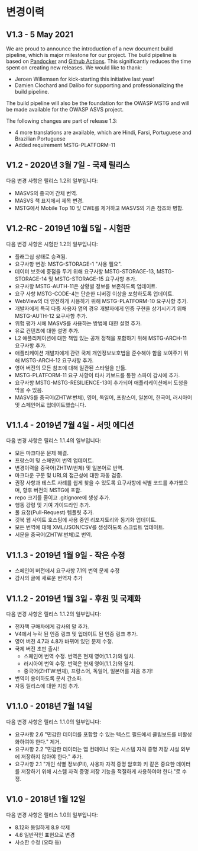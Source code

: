 # 변경이력

## V1.3 - 5 May 2021

We are proud to announce the introduction of a new document build pipeline, which is major milestone for our project. The build pipeline is based on [Pandocker](https://github.com/dalibo/pandocker) and [Github Actions](https://github.com/OWASP/owasp-masvs/tree/master/.github/workflows). This significantly reduces the time spent on creating new releases. We would like to thank:

- Jeroen Willemsen for kick-starting this initiative last year!
- Damien Clochard and Dalibo for supporting and professionalizing the build pipeline.

The build pipeline will also be the foundation for the OWASP MSTG and will be made available for the OWASP ASVS project.

The following changes are part of release 1.3:

- 4 more translations are available, which are Hindi, Farsi, Portuguese and Brazilian Portuguese
- Added requirement MSTG-PLATFORM-11

## V1.2 - 2020년 3월 7일 - 국제 릴리스

다음 변경 사항은 릴리스 1.2의 일부입니다:

- MASVS의 중국어 간체 번역.
- MASVS 책 표지에서 제목 변경.
- MSTG에서 Mobile Top 10 및 CWE를 제거하고 MASVS의 기존 참조와 병합.

## V1.2-RC - 2019년 10월 5일 - 시험판

다음 변경 사항은 시험판 1.2의 일부입니다:

- 플래그십 상태로 승격됨.
- 요구사항 변경: MSTG-STORAGE-1 "사용 필요".
- 데이터 보호에 중점을 두기 위해 요구사항 MSTG-STORAGE-13, MSTG-STORAGE-14 및 MSTG-STORAGE-15 요구사항 추가.
- 요구사항 MSTG-AUTH-11은 상황별 정보를 보존하도록 업데이트.
- 요구 사항 MSTG-CODE-4는 단순한 디버깅 이상을 포함하도록 업데이트.
- WebView의 더 안전하게 사용하기 위해 MSTG-PLATFORM-10 요구사항 추가.
- 개발자에게 특히 다중 사용자 앱의 경우 개발자에게 인증 구현을 상기시키기 위해 MSTG-AUTH-12 요구사항 추가.
- 위험 평가 시에 MASVS를 사용하는 방법에 대한 설명 추가.
- 유료 컨텐츠에 대한 설명 추가.
- L2 애플리케이션에 대한 책임 있는 공개 정책을 포함하기 위해 MSTG-ARCH-11 요구사항 추가.
- 애플리케이션 개발자에게 관련 국제 개인정보보호법을 준수해야 함을 보여주기 위해 MSTG-ARCH-12 요구사항 추가.
- 영어 버전의 모든 참조에 대해 일관된 스타일을 만듦.
- MSTG-PLATFORM-11 요구 사항이 타사 키보드를 통한 스파이 감시에 추가.
- 요구사항 MSTG-MSTG-RESILIENCE-13이 추가되어 애플리케이션에서 도청을 막을 수 있음.
- MASVS를 중국어(ZHTW:번체), 영어, 독일어, 프랑스어, 일본어, 한국어, 러시아어 및 스페인어로 업데이트했습니다.

## V1.1.4 - 2019년 7월 4일 - 서밋 에디션

다음 변경 사항은 릴리스 1.1.4의 일부입니다:

- 모든 마크다운 문제 해결.
- 프랑스어 및 스페인어 번역 업데이트.
- 변경이력을 중국어(ZHTW:번체) 및 일본어로 번역.
- 마크다운 구문 및 URL의 접근성에 대한 자동 검증.
- 권장 사항과 테스트 사례를 쉽게 찾을 수 있도록 요구사항에 식별 코드를 추가했으며, 향후 버전의 MSTG에 포함.
- repo 크기를 줄이고 .gitignore에 생성 추가.
- 행동 강령 및 기여 가이드라인 추가.
- 풀 요청(Pull-Request) 템플릿 추가.
- 깃북 웹 사이트 호스팅에 사용 중인 리포지토리와 동기화 업데이트.
- 모든 번역에 대해 XML/JSON/CSV를 생성하도록 스크립트 업데이트.
- 서문을 중국어(ZHTW:번체)로 번역.

## V1.1.3 - 2019년 1월 9일 - 작은 수정

- 스페인어 버전에서 요구사항 7.1의 번역 문제 수정
- 감사의 글에 새로운 번역자 추가

## V1.1.2 - 2019년 1월 3일 - 후원 및 국제화

다음 변경 사항은 릴리스 1.1.2의 일부입니다:

- 전자책 구매자에게 감사의 말 추가.
- V4에서 누락 된 인증 링크 및 업데이트 된 인증 링크 추가.
- 영어 버전 4.7과 4.8가 바뀌어 있던 문제 수정.
- 국제 버전 초판 출시!
  - 스페인어 번역 수정. 번역은 현재 영어(1.1.2)와 일치.
  - 러시아어 번역 수정. 번역은 현재 영어(1.1.2)와 일치.
  - 중국어(ZHTW:번체), 프랑스어, 독일어, 일본어를 처음 추가!
- 번역이 용이하도록 문서 간소화.
- 자동 릴리스에 대한 지침 추가.

## V1.1.0 - 2018년 7월 14일

다음 변경 사항은 릴리스 1.1.0의 일부입니다:

- 요구사항 2.6 "민감한 데이터를 포함할 수 있는 텍스트 필드에서 클립보드를 비활성화하여야 한다." 제거.
- 요구사항 2.2 "민감한 데이터는 앱 컨테이너 또는 시스템 자격 증명 저장 시설 외부에 저장하지 않아야 한다." 추가.
- 요구사항 2.1 "개인 식별 정보(PII), 사용자 자격 증명 암호화 키 같은 중요한 데이터를 저장하기 위해 시스템 자격 증명 저장 기능을 적절하게 사용하여야 한다."로 수정.

## V1.0 - 2018년 1월 12일

다음 변경 사항은 릴리스 1.0의 일부입니다:

- 8.12와 동일하게 8.9 삭제
- 4.6 일반적인 표현으로 변경
- 사소한 수정 (오타 등)

